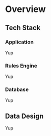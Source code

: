 # Overview

## Tech Stack

### Application

Yup

### Rules Engine

Yup

### Database

Yup

## Data Design

Yup